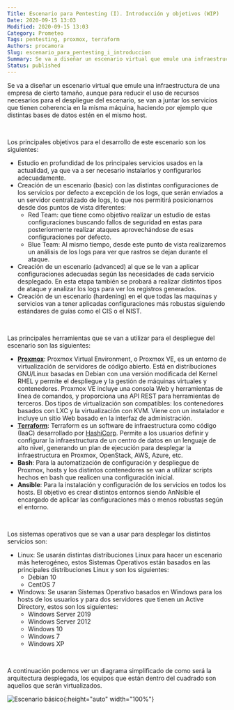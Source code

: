 ```yaml
---
Title: Escenario para Pentesting (I). Introducción y objetivos (WIP)
Date: 2020-09-15 13:03
Modified: 2020-09-15 13:03
Category: Prometeo
Tags: pentesting, proxmox, terraform
Authors: procamora
Slug: escenario_para_pentesting_i_introduccion
Summary: Se va a diseñar un escenario virtual que emule una infraestructura de una empresa de cierto tamaño, aunque para reducir el uso de recursos necesarios para el despliegue del escenario, se van a juntar los servicios que tienen coherencia en la misma maquina, haciendo por ejemplo que distintas bases de datos estén en el mismo host.
Status: published
---
```



Se va a diseñar un escenario virtual que emule una infraestructura de una empresa de cierto tamaño, aunque para reducir el uso de recursos necesarios para el despliegue del escenario, se van a juntar los servicios que tienen coherencia en la misma máquina, haciendo por ejemplo que distintas bases de datos estén en el mismo host.

<br/>

Los principales objetivos para el desarrollo de este escenario son los siguientes:

- Estudio en profundidad de los principales servicios usados en la actualidad, ya que va a ser necesario instalarlos y configurarlos adecuadamente.
- Creación de un escenario (basic) con las distintas configuraciones de los servicios por defecto a excepción de los logs, que serán enviados a un servidor centralizado de logs, lo que nos permitirá posicionarnos desde dos puntos de vista diferentes:
    - Red Team: que tiene como objetivo realizar un estudio de estas configuraciones buscando fallos de seguridad en estas para posteriormente realizar ataques aprovechándose de esas configuraciones por defecto.
    - Blue Team: Al mismo tiempo, desde este punto de vista realizaremos un análisis de los logs para ver que rastros se dejan durante el ataque.
- Creación de un escenario (advanced) al que se le van a aplicar configuraciones adecuadas según las necesidades de cada servicio desplegado. En esta etapa también se probará a realizar distintos tipos de ataque y analizar los logs para ver los registros generados.
- Creación de un escenario (hardening) en el que todas las maquinas y servicios van a tener aplicadas configuraciones más robustas siguiendo estándares de guías como el CIS o el NIST.

<br/>

Las principales herramientas que se van a utilizar para el despliegue del escenario son las siguientes:

- [__Proxmox__][Proxmox]: Proxmox Virtual Environment, o Proxmox VE, es un entorno de virtualización de servidores de código abierto. Está en distribuciones GNU/Linux basadas en Debian con una versión modificada del Kernel RHEL y permite el despliegue y la gestión de máquinas virtuales y contenedores. Proxmox VE incluye una consola Web y herramientas de línea de comandos, y proporciona una API REST para herramientas de terceros. Dos tipos de virtualización son compatibles: los contenedores basados con LXC y la virtualización con KVM. Viene con un instalador e incluye un sitio Web basado en la interfaz de administración.
- [__Terraform__][Terraform]: Terraform es un software de infraestructura como código (IaaC) desarrollado por [HashiCorp][hashicorp]. Permite a los usuarios definir y configurar la infraestructura de un centro de datos en un lenguaje de alto nivel, generando un plan de ejecución para desplegar la infraestructura en Proxmox, OpenStack, AWS, Azure, etc.
- __Bash__: Para la automatización de configuración y despliegue de Proxmox, hosts y los distintos contenedores se van a utilizar scripts hechos en bash que realicen una configuración inicial.
- __Ansible__: Para la instalación y configuración de los servicios en todos los hosts. El objetivo es crear distintos entornos siendo AnNsible el encargado de aplicar las configuraciones más o menos robustas según el entorno.



[hashicorp]: https://www.hashicorp.com/
[Proxmox]: https://es.wikipedia.org/wiki/Proxmox_Virtual_Environment
[Terraform]: https://es.wikipedia.org/wiki/Terraform_(software)

<br/>



Los sistemas operativos que se van a usar para desplegar los distintos servicios son:

- Linux: Se usarán distintas distribuciones Linux para hacer un escenario más heterogéneo, estos Sistemas Operativos están basados en las principales distribuciones Linux y son los siguientes:
    - Debian 10
    - CentOS 7
- Windows: Se usaran Sistemas Operativo basados en Windows para los hosts de los usuarios y para dos servidores que tienen un Active Directory, estos son los siguientes:
    - Windows Server 2019
    - Windows Server 2012
    - Windows 10
    - Windows 7
    - Windows XP






<br/>

A continuación podemos ver un diagrama simplificado de como será la arquitectura desplegada, los equipos que están dentro del cuadrado son aquellos que serán virtualizados.


![Escenario básico](/images/prometeo/Basic_Scenario.svg){:height="auto" width="100%"}








